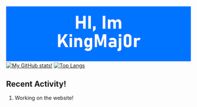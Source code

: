 [![Profile](https://raw.githubusercontent.com/kingmaj0r/KingMaj0r/master/index.png)](https://github.com/KingMaj0r)
<br>
[![My GitHub stats!](https://github-readme-stats.vercel.app/api?username=kingmaj0r&show_icons=true&theme=tokyonight)](https://github.com/KingMaj0r)
[![Top Langs](https://github-readme-stats.vercel.app/api/top-langs/?username=kingmaj0r&theme=tokyonight&layout=compact)](https://github.com/KingMaj0r)
<br>


## Recent Activity!
<!--START_SECTION:activity-->
1. Working on the website!
<!--END_SECTION:activity-->
